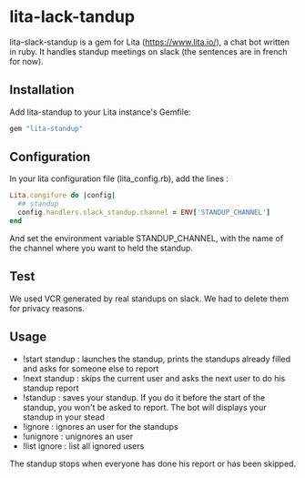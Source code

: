 # lita-lack-tandup

lita-slack-standup is a gem for Lita (https://www.lita.io/), a chat bot written in ruby.
It handles standup meetings on slack (the sentences are in french for now).

## Installation

Add lita-standup to your Lita instance's Gemfile:

``` ruby
gem "lita-standup"
```

## Configuration

In your lita configuration file (lita_config.rb), add the lines :
``` ruby
Lita.congifure do |config|
  ## standup
  config.handlers.slack_standup.channel = ENV['STANDUP_CHANNEL']
end
```

And set the environment variable STANDUP_CHANNEL, with the name of the channel where you want to held the standup.

## Test

We used VCR generated by real standups on slack. 
We had to delete them for privacy reasons.

## Usage

 - !start standup : launches the standup, prints the standups already filled and asks for someone else to report
 - !next standup : skips the current user and asks the next user to do his standup report
 - !standup <some standup report> : saves your standup. If you do it before the start of the standup, you won't be asked to report. The bot will displays your standup in your stead
 - !ignore <some user> : ignores an user for the standups
 - !unignore <some user> : unignores an user
 - !list ignore : list all ignored users

The standup stops when everyone has done his report or has been skipped.
